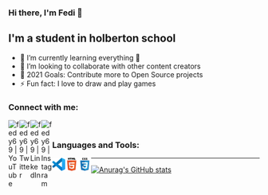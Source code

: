### Hi there, I'm Fedi  👋 


## I'm a student in holberton school 

- 🌱 I’m currently learning everything 🤣
- 👯 I’m looking to collaborate with other content creators
- 🥅 2021 Goals: Contribute more to Open Source projects
- ⚡ Fun fact: I love to draw and play games

### Connect with me:

[<img align="left" alt="fedy69  | YouTube" width="22px" src="https://cdn.jsdelivr.net/npm/simple-icons@v3/icons/youtube.svg" />][youtube]
[<img align="left" alt="fedy69 | Twitter" width="22px" src="https://cdn.jsdelivr.net/npm/simple-icons@v3/icons/twitter.svg" />][twitter]
[<img align="left" alt="fedy69  | LinkedIn" width="22px" src="https://cdn.jsdelivr.net/npm/simple-icons@v3/icons/linkedin.svg" />][linkedin]
[<img align="left" alt="fedy69 | Instagram" width="22px" src="https://cdn.jsdelivr.net/npm/simple-icons@v3/icons/instagram.svg" />][instagram]



<br />

### Languages and Tools:


<img align="left" alt="Visual Studio Code" width="26px" src="https://raw.githubusercontent.com/github/explore/80688e429a7d4ef2fca1e82350fe8e3517d3494d/topics/visual-studio-code/visual-studio-code.png" />
<img align="left" alt="HTML5" width="26px" src="https://raw.githubusercontent.com/github/explore/80688e429a7d4ef2fca1e82350fe8e3517d3494d/topics/html/html.png" />
<img align="left" alt="CSS3" width="26px" src="https://raw.githubusercontent.com/github/explore/80688e429a7d4ef2fca1e82350fe8e3517d3494d/topics/css/css.png" />



---
[![Anurag's GitHub stats](https://github-readme-stats.vercel.app/api?username=fedy69)](https://github.com/fedy69/github-readme-stats)


</details>



[twitter]: https://twitter.com/
[youtube]: https://youtube.com/
[instagram]: https://instagram.com/fedyyyaas
[linkedin]: https://linkedin.com/in//in/ax-fedy-330040222/


